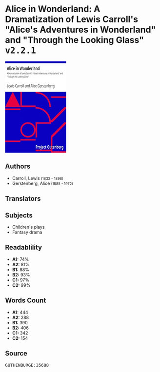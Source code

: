 # Alice in Wonderland: A Dramatization of Lewis Carroll's "Alice's Adventures in Wonderland" and "Through the Looking Glass" <kbd>v2.2.1</kbd>

![](./cover.medium.jpg "")

## Authors


 - Carroll, Lewis <small>(1832 - 1898)</small>
 - Gerstenberg, Alice <small>(1885 - 1972)</small>

## Translators



## Subjects


 - Children's plays
 - Fantasy drama

## Readablility


 - **A1:** 74%
 - **A2:** 81%
 - **B1:** 88%
 - **B2:** 93%
 - **C1:** 97%
 - **C2:** 99%

## Words Count


 - **A1:** 444
 - **A2:** 288
 - **B1:** 390
 - **B2:** 406
 - **C1:** 342
 - **C2:** 154

## Source


<kbd>GUTHENBURGE:35688</kbd>
